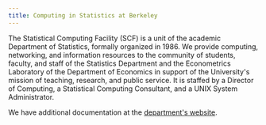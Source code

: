 ```yaml
---
title: Computing in Statistics at Berkeley
---
```


The Statistical Computing Facility (SCF) is a unit of the academic Department of Statistics, formally organized in 1986. We provide computing, networking, and information resources to the community of students, faculty, and staff of the Statistics Department and the Econometrics Laboratory of the Department of Economics in support of the University's mission of teaching, research, and public service. It is staffed by a Director of Computing, a Statistical Computing Consultant, and a UNIX System Administrator.

We have additional documentation at the [department's website](https://statistics.berkeley.edu/computing).
